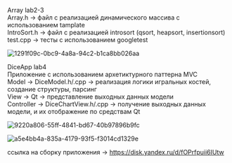 Array lab2-3  
Array.h -> файл с реализацией динамического массива с использованием tamplate  
IntroSort.h -> файл с реализацией introsort (qsort, heapsort, insertionsort)  
test.cpp -> тесты с использованием googletest  
  
![1291f09c-0bc9-4a8a-94c2-b1ca8bb026aa](https://github.com/Vamiro/labs1sem/assets/55505126/ba971954-d926-484b-99b5-2158b54acef4)
  
DiceApp lab4  
Приложение с использованием архетиктурного паттерна MVC  
Model -> DiceModel.h/.cpp -> реализация логики игральных костей, создание структуры, парсинг  
View -> Qt -> представление выходных данных модели  
Controller -> DiceChartView.h/.cpp -> получение выходных данных модели, и их отображение по средствам Qt  
  
![9220a806-55ff-4841-bd67-40b97896b9fc](https://github.com/Vamiro/labs1sem/assets/55505126/ccbd7755-f481-4468-88d6-c93831ee19c4)
  
![a5e4bb4a-835a-4179-93f5-f3014cd1329e](https://github.com/Vamiro/labs1sem/assets/55505126/583d90c1-3bd3-437f-b75f-86a2bda3f81a)
  
ссылка на сборку приложения -> https://disk.yandex.ru/d/fOPrfpuii6IUtw  
